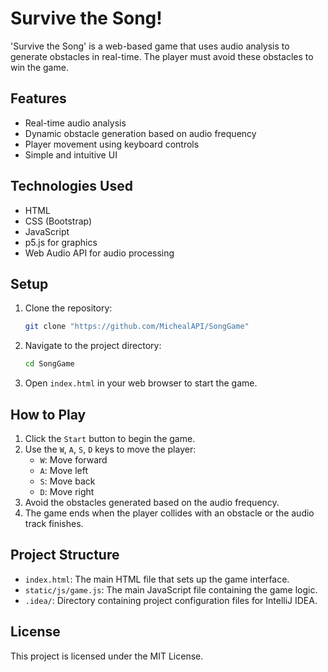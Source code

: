 # Survive the Song!

'Survive the Song' is a web-based game that uses audio analysis to generate obstacles in real-time. The player must avoid these obstacles to win the game.

## Features

- Real-time audio analysis
- Dynamic obstacle generation based on audio frequency
- Player movement using keyboard controls
- Simple and intuitive UI

## Technologies Used

- HTML
- CSS (Bootstrap)
- JavaScript
- p5.js for graphics
- Web Audio API for audio processing

## Setup

1. Clone the repository:
    ```sh
    git clone "https://github.com/MichealAPI/SongGame"
    ```

2. Navigate to the project directory:
    ```sh
    cd SongGame
    ```

3. Open `index.html` in your web browser to start the game.

## How to Play

1. Click the `Start` button to begin the game.
2. Use the `W`, `A`, `S`, `D` keys to move the player:
    - `W`: Move forward
    - `A`: Move left
    - `S`: Move back
    - `D`: Move right
3. Avoid the obstacles generated based on the audio frequency.
4. The game ends when the player collides with an obstacle or the audio track finishes.

## Project Structure

- `index.html`: The main HTML file that sets up the game interface.
- `static/js/game.js`: The main JavaScript file containing the game logic.
- `.idea/`: Directory containing project configuration files for IntelliJ IDEA.

## License

This project is licensed under the MIT License.